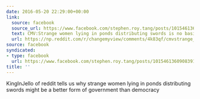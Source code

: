 ```yaml
---
date: 2016-05-20 22:29:00+00:00
link:
  source: facebook
  source_url: https://www.facebook.com/stephen.roy.tang/posts/10154613609083912
  text: CMV:Strange women lying in ponds distributing swords is no basis for a system of government
  url: https://np.reddit.com/r/changemyview/comments/4k83qf/cmvstrange_women_lying_in_ponds_distributing/d3cw1w8
source: facebook
syndicated:
- type: facebook
  url: https://www.facebook.com/stephen.roy.tang/posts/10154613609083912
title: ''
---
```


KingInJello of reddit tells us why strange women lying in ponds distributing swords might be a better form of government than democracy
